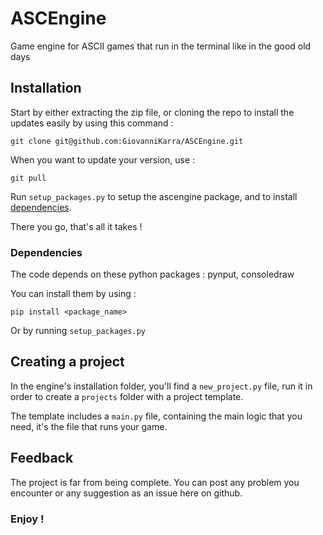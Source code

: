 # ASCEngine
Game engine for ASCII games that run in the terminal like in the good old days

## Installation

Start by either extracting the zip file, or cloning the repo to install the updates easily by using this command :

    git clone git@github.com:GiovanniKarra/ASCEngine.git

When you want to update your version, use : 

    git pull

Run `setup_packages.py` to setup the ascengine package, and to install [dependencies](#dependencies).

There you go, that's all it takes !

### Dependencies

The code depends on these python packages : pynput, consoledraw

You can install them by using :

    pip install <package_name>

Or by running `setup_packages.py`

## Creating a project

In the engine's installation folder, you'll find a `new_project.py` file, run it in order to create a `projects` folder with a project template.

The template includes a `main.py` file, containing the main logic that you need, it's the file that runs your game.


## Feedback

The project is far from being complete. You can post any problem you encounter or any suggestion as an issue here on github.

### Enjoy !
